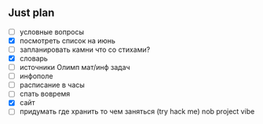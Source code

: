 ## Just plan
- [ ] условные вопросы
- [x] посмотреть список на июнь
- [ ] запланировать камни что со стихами?
- [x] словарь
- [ ] источники Олимп мат/инф задач
- [ ] инфополе
- [ ] расписание в часы
- [ ] спать вовремя
- [x] сайт
- [ ] придумать где хранить то чем заняться (try hack me) nob project vibe
